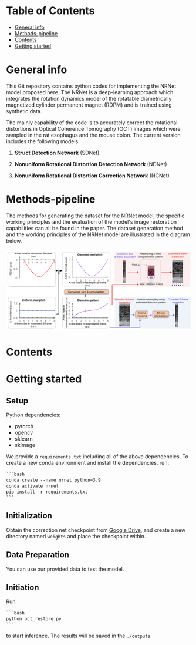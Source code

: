 # Table of Contents

- [General info](#Generalinfo)
- [Methods-pipeline](#Methods-pipline)
- [Contents](#Contents)
- [Getting started](#Gettingstarted)

# General info

This Git repository contains python codes for implementing the NRNet model proposed here. The NRNet is a deep-learning approach which integrates the rotation dynamics model of the rotatable diametrically magnetized cylinder permanent magnet (RDPM) and is trained using synthetic data.

The mainly capability of the code is to accurately correct the rotational distortions in Optical Coherence Tomography (OCT) images which were sampled in the rat esophagus and the mouse colon. The current version includes the following models:

1. **Struct Detection Network** (SDNet)

2. **Nonuniform Rotational Distortion Detection Network** (NDNet)

3. **Nonuniform Rotational Distortion Correction Network** (NCNet)

# Methods-pipeline

The methods for generating the dataset for the NRNet model, the specific working principles and the evaluation of the model's image restoration capabilities can all be found in the paper. The dataset generation method and the working principles of the NRNet model are illustrated in the diagram below.

![image](shematic.png)

# Contents

# Getting started

## Setup
Python dependencies:

- pytorch
- opencv
- sklearn
- skimage

We provide a `requirements.txt` including all of the above dependencies. To create a new conda environment and install the dependencies, run:

    ```bash
    conda create --name nrnet python=3.9
    conda activate nrnet
    pip install -r requirements.txt
    ```
## Initialization

Obtain the correction net checkpoint from [Google Drive](https://drive.google.com/file/d/1MupEM5652VPwYeARrCFa971LdnXfhOCX), and create a new directory named `weights` and place the checkpoint within.

## Data Preparation

You can use our provided data to test the model.

## Initiation

Run

    ```bash
    python oct_restore.py
    ```

to start inference. The results will be saved in the `./outputs`.
